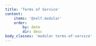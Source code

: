 ```yaml
---
title: 'Terms of Service'
content:
    items: '@self.modular'
    order:
        by: date
        dir: desc
body_classes: 'modular terms-of-service'
---
```


